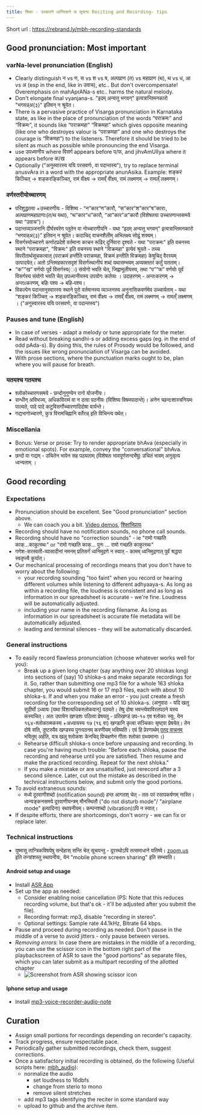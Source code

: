 ```yaml
---
title: शिक्षा - उच्चारणे ध्वनिरक्षणे च सूचनाः Reciting and Recording- tips 
---
```


Short url : https://rebrand.ly/mbh-recording-standards

## Good pronunciation: Most important

### varNa-level pronunciation (English)
- Clearly distinguish न vs ण, स vs श vs ष, अल्पप्राण (त) vs महाप्राण (थ), थ vs ध, आ vs अ (esp in the end, like in उवाच), etc.. But don't overcompensate! Overemphasis on mahAprANa-s etc.. harms the natural melody.
- Don't elongate final vyanjana-s. "इदम् अन्यत्तु भगवन्" इत्यत्रान्तिमनकारो "भगवन्न्अ(३)" इतिवन् न श्रूयेत।
- There is a pervasive practice of Visarga pronunciation in Karnataka state, as like in the place of pronunciation of the words “पराक्रमः” and “विक्रमः”, it sounds like “पराक्रमहा” “विक्रमहा” which gives opposite meaning (like one who destroyes valour is “पराक्रमहा” and one who destroys the courage is “विक्रमहा”) to the listeners. Therefore it should be tried to be silent as much as possible while pronouncing the end Visarga.
- use उपध्मानीय where विसर्ग appears before प/फ, and jihvAmUlIya where it appears before क/ख
- Optionally ("अनुस्वारस्य ययि परसवर्णः, वा पदान्तस्य"), try to replace terminal anusvAra in a word with the appropriate anunAsika. Example: शङ्करं किञ्चित् → शङ्करङ्किञ्चित्, रामं वीक्ष्य →‌ रामव्ँ वीक्ष्य, रामं लक्ष्मणम् → रामल्ँ लक्ष्मणम्।

### वर्णस्तरीयोच्चारणम्
- परिशुद्धतया +उच्चारणीयः - विशिष्य - “न”कार“ण”कारौ, “स”कार”श”कार”ष”काराः, अल्पप्राणमहाप्राणाः(त/थ यथा), “थ”कार“ध”कारौ, “आ”कार”अ”कारौ (विशेषतया उच्चारणान्तसमये यथा “उवाच”)।
- पदान्तव्यञ्जनानि दीर्घस्वरेण प्लुतेन वा नोच्चारणीयनि - यथा “इदम् अन्यत्तु भगवन्” इत्यत्रान्तिमनकारो “भगवन्न्अ(३)” इतिवन् न श्रूयेत। कदाचिद् वाचनशैलीम् अभिलक्ष्य सोढुं शक्यम्।
- विसर्गस्योच्चारणे कर्णाटप्रदेशे वर्तमाना काचन रूढिर् दुर्निवारा दृश्यते - यथा "पराक्रमः" इति वचनस्य स्थाने "पराक्रमहा", "विक्रमः" इति वचनस्य स्थाने "विक्रमहा" इत्येवं श्रूयते - तच्च विपरीतार्थसूचकत्वात् (पराक्रमं हन्तीति पराक्रमहा, विक्रमं‌ हन्तीति विक्रमहा) केषुचिद् वैरस्यम् उत्पादयेत्। अतो ऽन्तिमहकारसदृशं विसर्गस्थानीयं शब्दं‌ यथासम्भवम् अव्यक्ततरं‌ कर्तुं यतताम्।
- “क””ख” वर्णयोः पूर्वं विसर्गस्य(ः) संयोगो भवति चेत्, जिह्वामूलीयस्य, तथा  “प””फ” वर्णयोः पूर्वं विसर्गस्य संयोगो भवति चेत् उपध्मानीयस्य उपयोगः कर्तव्यः । उदाहरणम् - अन्तःकरणम् → अन्तᳵकरणम्, बहिः पश्य → बहिᳶपश्य। 
- विकल्पेन पदान्तानुस्वारस्य स्थाने पुरो वर्तमानस्य व्यञ्जनस्य अनुनासिकवर्णमेव उच्चार्यताम् - यथा “शङ्करं किञ्चित्  → शङ्करङ्किञ्चित्, रामं वीक्ष्य → रामव्ँ वीक्ष्य, रामं लक्ष्मणम् → रामल्ँ लक्ष्मणम् । ("अनुस्वारस्य ययि परसवर्णः, वा पदान्तस्य")


### Pauses and tune (English)
- In case of verses - adapt a melody or tune appropriate for the meter. 
- Read without breaking sandhi-s or adding excess gaps (eg. in the end of odd pAda-s). By doing this, the rules of Prosody would be followed, and the issues like wrong pronunciation of Visarga can be avoided. 
- With prose sections, where the punctuation marks ought to be, plan where you will pause for breath.

### यतयश्च गतयश्च
- श्लोकोच्चारणसमये - छन्दोनुगुण्येन रागो योजनीयः।
- सन्धीन् अविभज्य, अधिकविरामं वा न दत्वा पठनीयः (विशिष्य विषमपादान्ते)। अनेन च्छन्दःशास्त्रनियमः पाल्यते, पादे पादे कटुविसर्गोच्चारणादिदोषा वार्यन्ते।
- गद्यभागोच्चारणे, कुत्र विरामचिह्नानि वर्तेरन्न् इति विचिन्त्य पथेत्।

### Miscellania
- Bonus: Verse or prose: Try to render appropriate bhAva (especially in emotional spots).
For example, convey the "conversational" bhAva.
- छन्दो वा गद्यम् - उचितेन भावेन सह पठ्यताम् (विशेषतः भावपूर्णसन्दर्भेषु) उचितं भावम् अनुसृत्य ध्वन्यताम् ।


## Good recording
### Expectations
- Pronunciation should be excellent. See "Good pronunciation" section above.
  - We can coach you a bit. [Video demos](https://goo.gl/htvxdN), [शिक्षाभिप्रायः](http://vvasuki.github.io/saMskAra/sanskrit/shixaa/)
- Recording should have no notification sounds, no phone call sounds.
- Recording should have no "correction sounds" - ie "रामो गच्छति काक्...काकुत्स्थः" or "रामो गच्छति काक्... पुनः ... रामो गच्छति काकुत्स्थः"
- गणेश-सरस्वती-व्यासादीनां नमनम् प्रतिसर्गं ध्वनिमुद्रणे न स्यात् - कामम् ध्वनिमुद्रणात् पुर्वं श्रद्धया स्वतृप्त्यै कुर्यात्।
- Our mechanical processing of recordings means that you don't have to worry about the following:
  - your recording sounding "too faint" when you record or hearing different volumes while listening to different adhyaaya-s. As long as within a recording file, the loudness is consistent and as long as information in our spreadsheet is accurate - we're fine. Loudness will be automatically adjusted.
  - including your name in the recording filename. As long as information in our spreadsheet is accurate file metadata will be automatically adjusted.
  - leading and terminal silences - they will be automatically discarded.

### General instructions
- To easily record flawless pronunciation (choose whatever works well for you):
  - Break up a given long chapter (say anything over 20 shlokas long) into sections of (say) 10 shloka-s and make separate recordings for it. So, rather than submitting one mp3 file for a whole 163 shloka chapter, you would submit 16 or 17 mp3 files, each with about 10 shloka-s. If and when you make an error - you just create a fresh recording for the corresponding set of 10 shloka-s. (अनुवादः - यदि खलु सुदीर्घो‌ ऽध्यायः [यथा विंशत्यधिकश्लोकवान्] पठ्यते। तेषु दोषा भवन्त्येवाविरतपठने यस्य कस्यचित्। अतः‌ उपायेन खण्डशः‌ पठित्वा प्रेषयतु - प्रतिखण्डं उप-१० एव श्लोकाः स्युः, येन १६४-श्लोकात्मकस्य +अध्यायस्य १७ (१६ वा) खण्डानि कृत्वा सञ्चिकाः सृष्ट्वा प्रेषयेत्। तेन दोषे सति, दुष्टस्यैव खण्डस्य पुनःपठनम् करणीयम् भविष्यति। एवं‌ हि प्रेरणार्थम् [एतद् वाचनम्](https://archive.org/details/Raghuvamsha-mUlam-vedabhoomi.org/Raghuvamsha-Sarga02-21-33.mp3) भवितुम् अर्हति, यत्र खलु श्लोकशः‌ केनचिद् विचक्षणेन गीताः श्लोका ग्रथ्यमानाः।)
  - Rehearse difficult shloka-s once before unpausing and recording. In case you're having much trouble: "Before each shloka, pause the recording and rehearse until you are satisfied. Then resume and make the practiced recording. Repeat for the next shloka."
  - If you make a mistake or are unsatisified, just rerecord after a 3 second silence. Later, cut out the mistake as described in the technical instructions below, and submit only the good portions.
- To avoid extraneous sounds:
  - मध्ये दूरवाणीशब्दो (notification sound) हन्त आगतश् चेत् - ततः परं रसापकर्षणम् नास्ति। ध्वन्यङ्कनसमये दूरवाणीयन्त्रम् मौनस्थितौ ("do not disturb mode"/ "airplane mode" इत्यादिना) स्थापनीयम्। कम्पनशब्दो (vibration)ऽपि न स्यात्।
- If despite efforts, there are shortcomings, don't worry - we can fix or replace later.

### Technical instructions
- युष्मासु तान्त्रिकविषयेषु सन्देहास् सन्ति चेत् सूचयन्तु - दूरस्थोऽपि तत्समाधाने यतिष्ये। [zoom.us](https://play.google.com/store/apps/details?id=us.zoom.videomeetings) इति तन्त्रांशस्तु स्थापनीयः, येन "mobile phone screen sharing" इति सम्भवति।

#### Android setup and usage
- Install [ASR App](https://play.google.com/store/apps/details?id=com.nll.asr&hl=en)
- Set up the app as needed:
  - Consider enabling noise cancellation (PS: Note that this reduces recording volume, but that's ok - it'll be adjusted after you submit the file).
  - Recording format: mp3, disable "recording in stereo".
  - Optional settings: Sample rate 44.1kHz, Bitrate 64 kbps.
- Pause and proceed during recording as needed. Don't pause in the middle of a verse to avoid jitters - only pause between verses.
- *Removing errors*: In case there are mistakes in the middle of a recording, you can use the scissor icon in the bottom right part of the playbackscreen of ASR to save the "good portions" as separate files, which you can later submit as a multipart recording of the allotted chapter 
  - ![Screenshot from ASR showing scissor icon](https://i.imgur.com/jwqPDWs.png)

#### Iphone setup and usage
- Install [mp3-voice-recorder-audio-note](https://itunes.apple.com/us/app/mp3-voice-recorder-audio-note/id891186831?mt=8)

## Curation
- Assign small portions for recordings depending on recorder's capacity.
- Track progress, ensure respectable pace.
- Periodically gather submitted recordings, check them, suggest corrections.
- Once a satisfactory initial recording is obtained, do the following (Useful scripts here: [mbh_audio](https://github.com/sanskrit-coders/audio_curation/tree/master/curation_projects)):
  - normalize the audio
    - set loudness to 16dbfs
    - change from sterio to mono
    - remove silent stretches
  - add mp3 tags identifying the reciter in some standard way
  - upload to github and the archive item.
